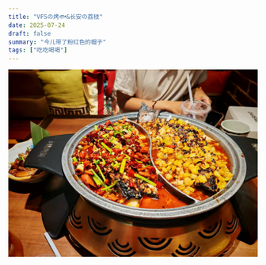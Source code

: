 ```yaml
---
title: "VFSの烤🐟&长安の荔枝"
date: 2025-07-24
draft: false
summary: "今儿带了粉红色的帽子"
tags: ["吃吃喝喝"]
---
```


![](./fish.jpg)


